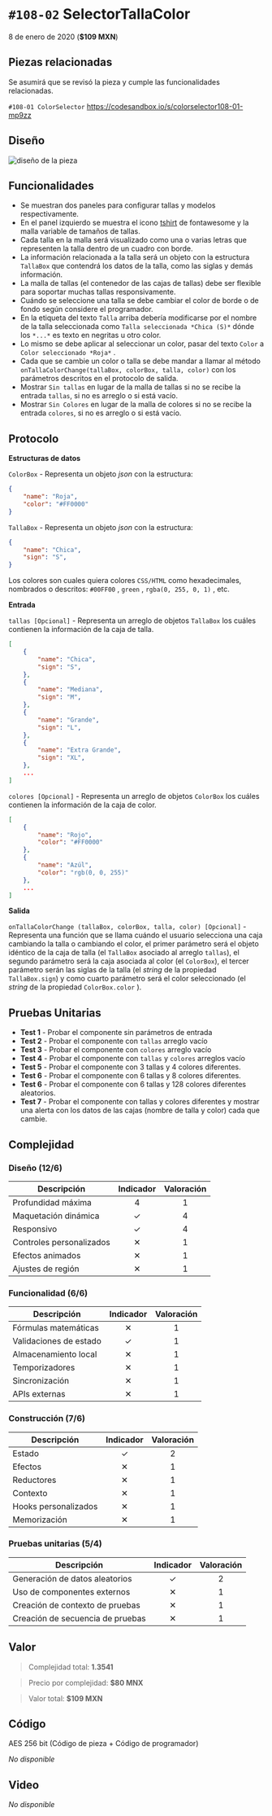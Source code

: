 # `#108-02` SelectorTallaColor 

8 de enero de 2020 (**$109 MXN**)

## Piezas relacionadas

Se asumirá que se revisó la pieza y cumple las funcionalidades relacionadas.

`#108-01 ColorSelector` https://codesandbox.io/s/colorselector108-01-mp9zz

## Diseño

![diseño de la pieza](@108-02.d1.png)

## Funcionalidades

* Se muestran dos paneles para configurar tallas y modelos respectivamente.
* En el panel izquierdo se muestra el icono [tshirt](https://fontawesome.com/icons/tshirt?style=solid) de fontawesome y la malla variable de tamaños de tallas.
* Cada talla en la malla será visualizado como una o varias letras que representen la talla dentro de un cuadro con borde.
* La información relacionada a la talla será un objeto con la estructura `TallaBox` que contendrá los datos de la talla, como las siglas y demás información.
* La malla de tallas (el contenedor de las cajas de tallas) debe ser flexible para soportar muchas tallas responsivamente.
* Cuándo se seleccione una talla se debe cambiar el color de borde o de fondo según considere el programador.
* En la etiqueta del texto `Talla` arriba debería modificarse por el nombre de la talla seleccionada como `Talla seleccionada *Chica (S)*` dónde los `*...*` es texto en negritas u otro color.
* Lo mismo se debe aplicar al seleccionar un color, pasar del texto `Color` a `Color seleccionado *Roja*` .
* Cada que se cambie un color o talla se debe mandar a llamar al método `onTallaColorChange(tallaBox, colorBox, talla, color)` con los parámetros descritos en el protocolo de salida.
* Mostrar `Sin tallas` en lugar de la malla de tallas si no se recibe la entrada `tallas`, si no es arreglo o si está vacío.
* Mostrar `Sin Colores` en lugar de la malla de colores si no se recibe la entrada `colores`, si no es arreglo o si está vacío.

## Protocolo

__Estructuras de datos__

`ColorBox` - Representa un objeto _json_ con la estructura:

``` json
{
    "name": "Roja",
    "color": "#FF0000"
}
```

`TallaBox` - Representa un objeto _json_ con la estructura:

``` json
{
    "name": "Chica",
    "sign": "S",
}
```

Los colores son cuales quiera colores `CSS/HTML` como hexadecimales, nombrados o descritos: `#00FF00` , `green` , `rgba(0, 255, 0, 1)` , etc.

__Entrada__

`tallas [Opcional]` - Representa un arreglo de objetos `TallaBox` los cuáles contienen la información de la caja de talla.

``` json
[
    {
        "name": "Chica",
        "sign": "S",
    },
    {
        "name": "Mediana",
        "sign": "M",
    },
    {
        "name": "Grande",
        "sign": "L",
    },
    {
        "name": "Extra Grande",
        "sign": "XL",
    },
    ...
]
```

`colores [Opcional]` - Representa un arreglo de objetos `ColorBox` los cuáles contienen la información de la caja de color.

``` json
[
    {
        "name": "Rojo",
        "color": "#FF0000"
    },
    {
        "name": "Azúl",
        "color": "rgb(0, 0, 255)"
    },
    ...
]
```

__Salida__

`onTallaColorChange (tallaBox, colorBox, talla, color) [Opcional]` - Representa una función que se llama cuándo el usuario selecciona una caja cambiando la talla o cambiando el color, el primer parámetro será el objeto idéntico de la caja de talla (el `TallaBox` asociado al arreglo `tallas`), el segundo parámetro será la caja asociada al color (el `ColorBox`), el tercer parámetro serán las siglas de la talla (el _string_ de la propiedad `TallaBox.sign`) y como cuarto parámetro será el color seleccionado (el _string_ de la propiedad `ColorBox.color` ).

## Pruebas Unitarias

* __Test 1__ - Probar el componente sin parámetros de entrada
* __Test 2__ - Probar el componente con `tallas` arreglo vacío
* __Test 3__ - Probar el componente con `colores` arreglo vacío
* __Test 4__ - Probar el componente con `tallas` y `colores` arreglos vacío
* __Test 5__ - Probar el componente con 3 tallas y 4 colores diferentes.
* __Test 6__ - Probar el componente con 6 tallas y 8 colores diferentes.
* __Test 6__ - Probar el componente con 6 tallas y 128 colores diferentes aleatorios.
* __Test 7__ - Probar el componente con tallas y colores diferentes y mostrar una alerta con los datos de las cajas (nombre de talla y color) cada que cambie.

## Complejidad

### __Diseño__ (12/6)

| Descripción | Indicador | Valoración |
| --- | :-: | :-: |
| Profundidad máxima | 4 | 1 |
| Maquetación dinámica | &#x2713; | 4 |
| Responsivo | &#x2713; | 4 |
| Controles personalizados | &#x2715; | 1 |
| Efectos animados | &#x2715; | 1 |
| Ajustes de región  | &#x2715; | 1 |

### __Funcionalidad__ (6/6)

| Descripción | Indicador | Valoración |
| --- | :-: | :-: |
| Fórmulas matemáticas | &#x2715; | 1 |
| Validaciones de estado | &#x2713; | 1 |
| Almacenamiento local | &#x2715; | 1 |
| Temporizadores | &#x2715; | 1 |
| Sincronización | &#x2715; | 1 |
| APIs externas | &#x2715; | 1 |

### __Construcción__ (7/6)

| Descripción | Indicador | Valoración |
| --- | :-: | :-: |
| Estado | &#x2713; | 2 |
| Efectos | &#x2715; | 1 |
| Reductores | &#x2715; | 1 |
| Contexto | &#x2715; | 1 |
| Hooks personalizados | &#x2715; | 1 |
| Memorización | &#x2715; | 1 |

### __Pruebas unitarias__ (5/4)

| Descripción | Indicador | Valoración |
| --- | :-: | :-: |
| Generación de datos aleatorios | &#x2713; | 2 |
| Uso de componentes externos | &#x2715; | 1 |
| Creación de contexto de pruebas | &#x2715; | 1 |
| Creación de secuencia de pruebas | &#x2715; | 1 |

## Valor

> Complejidad total: **1.3541**

> Precio por complejidad: **$80 MNX**

> Valor total: **$109 MXN**

## Código

AES 256 bit (Código de pieza + Código de programador)

_No disponible_

## Video

_No disponible_
